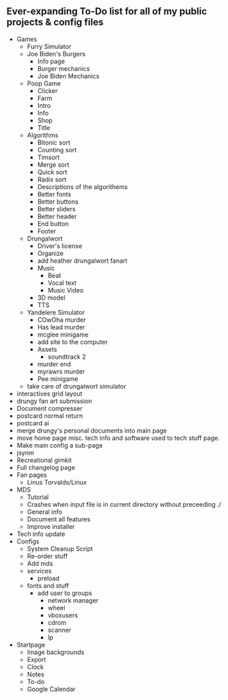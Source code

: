 ## Ever-expanding To-Do list for **all** of my public projects & config files

-   Games
    -   Furry Simulator
    -   Joe Biden's Burgers
        -   Info page
        -   Burger mechanics
        -   Joe Biden Mechanics
    -   Poop Game
        -   Clicker
        -   Farm
        -   Intro
        -   Info
        -   Shop
        -   Title
    -   Algorithms
        -   Bitonic sort
        -   Counting sort
        -   Timsort
        -   Merge sort
        -   Quick sort
        -   Radix sort
        -   Descriptions of the algorithems
        -   Better fonts
        -   Better buttons
        -   Better sliders
        -   Better header
        -   End button
        -   Footer
    -   Drungalwort
        -   Driver's license
        -   Organize
        -   add heather drungalwort fanart
        -   Music
            -   Beat
            -   Vocal text
            -   Music Video
        -   3D model
        -   TTS
    -   Yandelere Simulator
        -   COwOha murder
        -   Has lead murder
        -   mcglee minigame
        -   add site to the computer
        -   Assets
            -   soundtrack 2
        -   murder end
        -   myrawrs murder
        -   Pee minigame
    -   take care of drungalwort simulator
-   interactives grid layout
-   drungy fan art submission
-   Document compresser
-   postcard normal return
-   postcard ai
-   merge drungy's personal documents into main page
-   move home page misc. tech info and software used to tech stuff page.
-   Make main config a sub-page
-   jsynm
-   Recreational gimkit
-   Full changelog page
-   Fan pages
    -   Linus Torvalds/Linux
-   MDS
    -   Tutorial
    -   Crashes when input file is in current directory without preceeding ./
    -   General info
    -   Document all features
    -   Improve installer
-   Tech info update
-   Configs
    -   System Cleanup Script
    -   Re-order stuff
    -   Add mds
    -   services
        -   preload
    -   fonts and stuff
        -   add user to groups
            -   network manager
            -   wheel
            -   vboxusers
            -   cdrom
            -   scanner
            -   lp
-   Startpage
    -   Image backgrounds
    -   Export
    -   Clock
    -   Notes
    -   To-do
    -   Google Calendar

